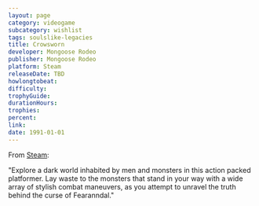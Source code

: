 ```yaml
---
layout: page
category: videogame
subcategory: wishlist
tags: soulslike-legacies
title: Crowsworn
developer: Mongoose Rodeo
publisher: Mongoose Rodeo
platform: Steam
releaseDate: TBD
howlongtobeat:
difficulty:
trophyGuide:
durationHours:
trophies:
percent:
link:
date: 1991-01-01
---
```


From [Steam](https://store.steampowered.com/app/1614330/Crowsworn/):

"Explore a dark world inhabited by men and monsters in this action packed platformer. Lay waste to the monsters that stand in your way with a wide array of stylish combat maneuvers, as you attempt to unravel the truth behind the curse of Fearanndal."
